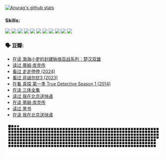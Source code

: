 
[![Anurag's github stats](https://github-readme-stats.vercel.app/api?username=w940853815)](https://github.com/anuraghazra/github-readme-stats)

### Skills:

<code><img height="32" src="https://cdn.jsdelivr.net/npm/simple-icons@v5/icons/python.svg"></code>
<code><img height="32" src="https://cdn.jsdelivr.net/npm/simple-icons@v5/icons/javascript.svg"></code>
<code><img height="32" src="https://cdn.jsdelivr.net/npm/simple-icons@v5/icons/django.svg"></code>
<code><img height="32" src="https://cdn.jsdelivr.net/npm/simple-icons@v5/icons/flask.svg"></code>
<code><img height="32" src="https://cdn.jsdelivr.net/npm/simple-icons@v5/icons/vuetify.svg"></code>
<code><img height="32" src="https://cdn.jsdelivr.net/npm/simple-icons@v5/icons/git.svg"></code>
<code><img height="32" src="https://cdn.jsdelivr.net/npm/simple-icons@v5/icons/docker.svg"></code>
<code><img height="32" src="https://cdn.jsdelivr.net/npm/simple-icons@v5/icons/postgresql.svg"></code>
<code><img height="32" src="https://cdn.jsdelivr.net/npm/simple-icons@v5/icons/elasticsearch.svg"></code>
<code><img height="32" src="https://cdn.jsdelivr.net/npm/simple-icons@v5/icons/macos.svg"></code>
<code><img height="32" src="https://cdn.jsdelivr.net/npm/simple-icons@v5/icons/linux.svg"></code>

### 🗣 豆瓣:

<!-- DOUBAN-ACTIVITIES:START -->
- [在读 渤海小吏的封建脉络百战系列：楚汉双雄](https://www.douban.com/people/136069238/status/4700950146/?_i=25639590)
- [读过 蒂姆·库克传](https://www.douban.com/people/136069238/status/4700949869/?_i=25639590)
- [看过 走走停停‎ (2024)](https://www.douban.com/people/136069238/status/4684430230/?_i=25639590)
- [看过 非诚勿扰3‎ (2023)](https://www.douban.com/people/136069238/status/4676324100/?_i=25639590)
- [在看 真探 第一季 True Detective Season 1‎ (2014)](https://www.douban.com/people/136069238/status/4673382852/?_i=25639590)
- [在读 三体全集](https://www.douban.com/people/136069238/status/4672842521/?_i=25639590)
- [读过 我在北京送快递](https://www.douban.com/people/136069238/status/4672842036/?_i=25639590)
- [在读 蒂姆·库克传](https://www.douban.com/people/136069238/status/4663517053/?_i=25639590)
- [读过 黑书](https://www.douban.com/people/136069238/status/4663516022/?_i=25639590)
- [在读 我在北京送快递](https://www.douban.com/people/136069238/status/4658098365/?_i=25639590)
<!-- DOUBAN-ACTIVITIES:END -->


![Snake animation](https://raw.githubusercontent.com/w940853815/w940853815/output/github-contribution-grid-snake.svg)

<!--
**w940853815/w940853815** is a ✨ _special_ ✨ repository because its `README.md` (this file) appears on your GitHub profile.

Here are some ideas to get you started:

- 🔭 I’m currently working on ...
- 🌱 I’m currently learning ...
- 👯 I’m looking to collaborate on ...
- 🤔 I’m looking for help with ...
- 💬 Ask me about ...
- 📫 How to reach me: ...
- 😄 Pronouns: ...
- ⚡ Fun fact: ...
-->
